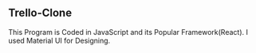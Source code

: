 ## Trello-Clone
This Program is Coded in JavaScript and its Popular Framework(React).
I used Material UI for Designing.
